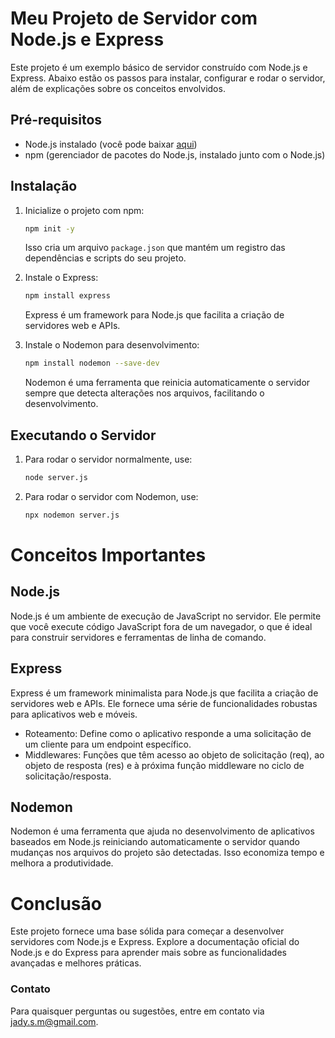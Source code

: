 # Meu Projeto de Servidor com Node.js e Express

Este projeto é um exemplo básico de servidor construído com Node.js e Express. Abaixo estão os passos para instalar, configurar e rodar o servidor, além de explicações sobre os conceitos envolvidos.

## Pré-requisitos

- Node.js instalado (você pode baixar [aqui](https://nodejs.org/))
- npm (gerenciador de pacotes do Node.js, instalado junto com o Node.js)

## Instalação

1. Inicialize o projeto com npm:

    ```bash
    npm init -y
    ```

    Isso cria um arquivo `package.json` que mantém um registro das dependências e scripts do seu projeto.

2. Instale o Express:

    ```bash
    npm install express
    ```

    Express é um framework para Node.js que facilita a criação de servidores web e APIs.

3. Instale o Nodemon para desenvolvimento:

    ```bash
    npm install nodemon --save-dev
    ```

    Nodemon é uma ferramenta que reinicia automaticamente o servidor sempre que detecta alterações nos arquivos, facilitando o desenvolvimento.

## Executando o Servidor

1. Para rodar o servidor normalmente, use:

    ```bash
    node server.js
    ```

2. Para rodar o servidor com Nodemon, use:

    ```bash
    npx nodemon server.js
    ```

# Conceitos Importantes

## Node.js
Node.js é um ambiente de execução de JavaScript no servidor. Ele permite que você execute código JavaScript fora de um navegador, o que é ideal para construir servidores e ferramentas de linha de comando.

## Express
Express é um framework minimalista para Node.js que facilita a criação de servidores web e APIs. Ele fornece uma série de funcionalidades robustas para aplicativos web e móveis.

 - Roteamento: Define como o aplicativo responde a uma solicitação de um cliente para um endpoint específico.
 - Middlewares: Funções que têm acesso ao objeto de solicitação (req), ao objeto de resposta (res) e à próxima função middleware no ciclo de solicitação/resposta.

## Nodemon
Nodemon é uma ferramenta que ajuda no desenvolvimento de aplicativos baseados em Node.js reiniciando automaticamente o servidor quando mudanças nos arquivos do projeto são detectadas. Isso economiza tempo e melhora a produtividade.

# Conclusão
Este projeto fornece uma base sólida para começar a desenvolver servidores com Node.js e Express. Explore a documentação oficial do Node.js e do Express para aprender mais sobre as funcionalidades avançadas e melhores práticas.

### Contato
Para quaisquer perguntas ou sugestões, entre em contato via jady.s.m@gmail.com.